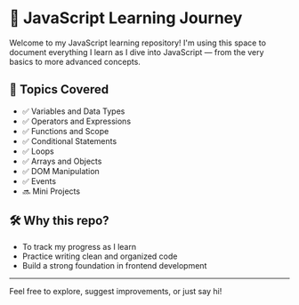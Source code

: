 # 📘 JavaScript Learning Journey

Welcome to my JavaScript learning repository! I'm using this space to document everything I learn as I dive into JavaScript — from the very basics to more advanced concepts.

## 🌟 Topics Covered

- ✅ Variables and Data Types  
- ✅ Operators and Expressions  
- ✅ Functions and Scope  
- ✅ Conditional Statements  
- ✅ Loops  
- ✅ Arrays and Objects  
- ✅ DOM Manipulation  
- ✅ Events  
- 🔜 Mini Projects

## 🛠️ Why this repo?

- To track my progress as I learn
- Practice writing clean and organized code
- Build a strong foundation in frontend development

---

Feel free to explore, suggest improvements, or just say hi!
